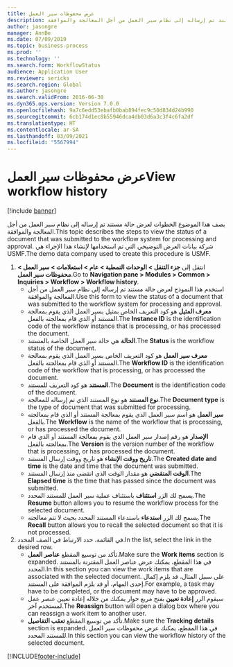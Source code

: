 ```yaml
---
title: عرض محفوظات سير العمل
description: يصف هذا الموضوع الخطوات لعرض حالة مستند تم إرساله إلى نظام سير العمل من أجل المعالجة والموافقة.
author: jasongre
manager: AnnBe
ms.date: 07/09/2019
ms.topic: business-process
ms.prod: ''
ms.technology: ''
ms.search.form: WorkflowStatus
audience: Application User
ms.reviewer: sericks
ms.search.region: Global
ms.author: jasongre
ms.search.validFrom: 2016-06-30
ms.dyn365.ops.version: Version 7.0.0
ms.openlocfilehash: 9a7c6edd53ebafb0bab894fec9c50d834d24b990
ms.sourcegitcommit: 6cb174d1ec8b55946dca4db03d6a3c3f4c6fa2df
ms.translationtype: HT
ms.contentlocale: ar-SA
ms.lasthandoff: 03/09/2021
ms.locfileid: "5567994"
---
```

# <a name="view-workflow-history"></a><span data-ttu-id="ff490-103">عرض محفوظات سير العمل</span><span class="sxs-lookup"><span data-stu-id="ff490-103">View workflow history</span></span>

[!include [banner](../../includes/banner.md)]

<span data-ttu-id="ff490-104">يصف هذا الموضوع الخطوات لعرض حالة مستند تم إرساله إلى نظام سير العمل من أجل المعالجة والموافقة.</span><span class="sxs-lookup"><span data-stu-id="ff490-104">This topic describes the steps to view the status of a document that was submitted to the workflow system for processing and approval.</span></span> <span data-ttu-id="ff490-105">شركة بيانات العرض التوضيحي التي تم استخدامها لإنشاء هذا الإجراء هي USMF.</span><span class="sxs-lookup"><span data-stu-id="ff490-105">The demo data company used to create this procedure is USMF.</span></span>

1. <span data-ttu-id="ff490-106">انتقل إلى **جزء التنقل > الوحدات النمطية > عام > استعلامات > سير العمل > محفوظات سير العمل**.</span><span class="sxs-lookup"><span data-stu-id="ff490-106">Go to **Navigation pane > Modules > Common > Inquiries > Workflow > Workflow history**.</span></span>
    - <span data-ttu-id="ff490-107">استخدم هذا النموذج لعرض حالة مستند تم إرساله إلى نظام سير العمل من أجل المعالجة والموافقة.</span><span class="sxs-lookup"><span data-stu-id="ff490-107">Use this form to view the status of a document that was submitted to the workflow system for processing and approval.</span></span>  
    - <span data-ttu-id="ff490-108">**معرف المثيل** هو كود التعريف الخاص بمثيل بسير العمل الذي يقوم بمعالجة المستند أو الذي قام بمعالجته بالفعل.</span><span class="sxs-lookup"><span data-stu-id="ff490-108">The **Instance ID** is the identification code of the workflow instance that is processing, or has processed the document.</span></span>  
    - <span data-ttu-id="ff490-109">**الحالة** هي حالة سير العمل الخاصة بالمستند.</span><span class="sxs-lookup"><span data-stu-id="ff490-109">The **Status** is the workflow status of the document.</span></span>  
    - <span data-ttu-id="ff490-110">**معرف سير العمل** هو كود التعريف الخاص بسير العمل الذي يقوم بمعالجة المستند أو الذي قام بمعالجته بالفعل.</span><span class="sxs-lookup"><span data-stu-id="ff490-110">The **Workflow ID** is the identification code of the workflow that is processing, or has processed the document.</span></span>  
    - <span data-ttu-id="ff490-111">**المستند** هو كود التعريف للمستند.</span><span class="sxs-lookup"><span data-stu-id="ff490-111">The **Document** is the identification code of the document.</span></span>  
    - <span data-ttu-id="ff490-112">**نوع المستند** هو نوع المستند الذي تم إرساله للمعالجة.</span><span class="sxs-lookup"><span data-stu-id="ff490-112">The **Document type** is the type of document that was submitted for processing.</span></span>  
    - <span data-ttu-id="ff490-113">**سير العمل** هو اسم سير العمل الذي يقوم بمعالجة المستند أو الذي قام بمعالجته بالفعل.</span><span class="sxs-lookup"><span data-stu-id="ff490-113">The **Workflow** is the name of the workflow that is processing, or has processed the document.</span></span>  
    - <span data-ttu-id="ff490-114">**الإصدار** هو رقم إصدار سير العمل الذي يقوم بمعالجة المستند أو الذي قام بمعالجته بالفعل.</span><span class="sxs-lookup"><span data-stu-id="ff490-114">The **Version** is the version number of the workflow that is processing, or has processed the document.</span></span>  
    - <span data-ttu-id="ff490-115">**تاريخ ووقت الإنشاء** هو تاريخ ووقت إرسال المستند.</span><span class="sxs-lookup"><span data-stu-id="ff490-115">The **Created date and time** is the date and time that the document was submitted.</span></span>  
    - <span data-ttu-id="ff490-116">**الوقت المنقضي** هو مقدار الوقت الذي انقضى منذ إرسال المستند.</span><span class="sxs-lookup"><span data-stu-id="ff490-116">The **Elapsed time** is the time that has passed since the document was submitted.</span></span>  
    - <span data-ttu-id="ff490-117">يسمح لك الزر **استئناف** باستئناف عملية سير العمل للمستند المحدد.</span><span class="sxs-lookup"><span data-stu-id="ff490-117">The **Resume** button allows you to resume the workflow process for the selected document.</span></span>  
    - <span data-ttu-id="ff490-118">يسمح لك الزر **استدعاء** باستدعاء المستند المحدد بحيث لا تتم معالجته.</span><span class="sxs-lookup"><span data-stu-id="ff490-118">The **Recall** button allows you to recall the selected document so that it is not processed.</span></span>   
2. <span data-ttu-id="ff490-119">في القائمة، حدد الارتباط في الصف المحدد.</span><span class="sxs-lookup"><span data-stu-id="ff490-119">In the list, select the link in the desired row.</span></span>
    - <span data-ttu-id="ff490-120">تأكد من توسيع المقطع **عناصر العمل**.</span><span class="sxs-lookup"><span data-stu-id="ff490-120">Make sure the **Work items** section is expanded.</span></span> <span data-ttu-id="ff490-121">في هذا المقطع، يمكنك عرض عناصر العمل المقترنة بالمستند المحدد.</span><span class="sxs-lookup"><span data-stu-id="ff490-121">In this section you can view the work items that are associated with the selected document.</span></span> <span data-ttu-id="ff490-122">على سبيل المثال، قد يلزم إكمال إحدى المهام، أو قد يلزم الموافقة على المستند.</span><span class="sxs-lookup"><span data-stu-id="ff490-122">For example, a task may have to be completed, or the document may have to be approved.</span></span>  
    - <span data-ttu-id="ff490-123">سيقوم الزر **إعادة تعيين** بفتح مربع حوار يمكنك من خلاله إعادة تعيين عنصر عمل لمستخدم آخر.</span><span class="sxs-lookup"><span data-stu-id="ff490-123">The **Reassign** button will open a dialog box where you can reassign a work item to another user.</span></span>  
    - <span data-ttu-id="ff490-124">تأكد من توسيع المقطع **تعقب التفاصيل**.</span><span class="sxs-lookup"><span data-stu-id="ff490-124">Make sure the **Tracking details** section is expanded.</span></span> <span data-ttu-id="ff490-125">في هذا المقطع، يمكنك عرض محفوظات سير العمل للمستند المحدد.</span><span class="sxs-lookup"><span data-stu-id="ff490-125">In this section you can view the workflow history of the selected document.</span></span>  



[!INCLUDE[footer-include](../../../../includes/footer-banner.md)]